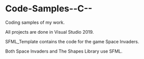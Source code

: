 # Code-Samples--C--
Coding samples of my work.

All projects are done in Visual Studio 2019.

SFML_Template contains the code for the game Space Invaders.



Both Space Invaders and The Shapes Library use SFML.
